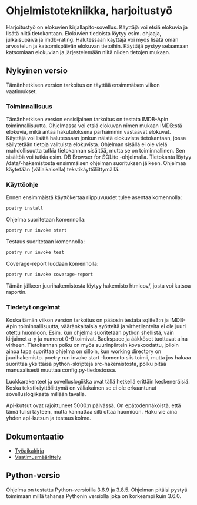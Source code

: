 # Ohjelmistotekniikka, harjoitustyö

Harjoitustyö on elokuvien kirjallapito-sovellus. Käyttäjä voi etsiä elokuvia ja lisätä niitä tietokantaan. Elokuvien tiedoista löytyy esim. ohjaaja, julkaisupäivä ja imdb-rating. Halutessaan käyttäjä voi myös lisätä oman arvostelun ja katsomispäivän elokuvan tietoihin. Käyttäjä pystyy selaamaan katsomiaan elokuvian ja järjestelemään niitä niiden tietojen mukaan. 

## Nykyinen versio

Tämänhetkisen version tarkoitus on täyttää ensimmäisen viikon vaatimukset.

### Toiminnallisuus

Tämänhetkisen version ensisijainen tarkoitus on testata IMDB-Apin toiminnallisuutta. Ohjelmassa voi etsiä elokuvan nimen mukaan IMDB:stä elokuvia, mikä antaa hakutuloksena parhaimmin vastaavat elokuvat. Käyttäjä voi lisätä halutessaan jonkun näistä elokuvista tietokantaan, jossa säilytetään tietoja valituista elokuvista. Ohjelman sisällä ei ole vielä mahdollisuutta tutkia tietokannan sisältöä, mutta se on toiminnallinen. Sen sisältöä voi tutkia esim. DB Browser for SQLite -ohjelmalla. Tietokanta löytyy /data/-hakemistosta ensimmäisen ohjelman suorituksen jälkeen. Ohjelmaa käytetään (väliaikaisella) tekstikäyttöliittymällä. 

### Käyttöohje

Ennen ensimmäistä käyttökertaa riippuvuudet tulee asentaa komennolla: 
```bash
poetry install
```
Ohjelma suoritetaan komennolla:
```bash
poetry run invoke start
```
Testaus suoritetaan komennolla:
```bash
poetry run invoke test
```
Coverage-report luodaan komennolla:
```bash
poetry run invoke coverage-report
```
Tämän jälkeen juurihakemistosta löytyy hakemisto htmlcov/, josta voi katsoa raportin.

### Tiedetyt ongelmat

Koska tämän viikon version tarkoitus on pääosin testata sqlite3:n ja IMDB-Apin toiminnallisuutta, vääränkaltaisia syötteitä ja virhetilanteita ei ole juuri otettu huomioon. Esim. kun ohjelma suoritetaan python shellistä, vain kirjaimet a-y ja numerot 0-9 toimivat. Backspace ja ääkköset tuottavat aina virheen. Tietokannan polku on myös suurinpiirtein kovakoodattu, jolloin ainoa tapa suorittaa ohjelma on silloin, kun working directory on juurihakemisto. poetry run invoke start -komento siis toimii, mutta jos haluaa suorittaa yksittäisä python-skriptejä src-hakemistosta, polku pitää manuaalisesti muuttaa config.py-tiedostossa. 

Luokkarakenteet ja sovelluslogiikka ovat tällä hetkellä erittäin keskeneräisiä. Koska tekstikäyttöliittymä on väliakainen se ei ole erkaantunut sovelluslogiikasta millään tavalla.

Api-kutsut ovat rajoittuneet 5000:n päivässä. On epätodennäköistä, että tämä tulisi täyteen, mutta kannattaa silti ottaa huomioon. Haku vie aina yhden api-kutsun ja testaus kolme.

## Dokumentaatio

- [Työaikakirja](./documentation/tyoaikakirja.md)
- [Vaatimusmäärittely](./documentation/vaatimusmaarittely.md)

## Python-versio

Ohjelma on testattu Python-versioilla 3.6.9 ja 3.8.5. Ohjelman pitäisi pystyä toimimaan millä tahansa Pythonin versiolla joka on korkeampi kuin 3.6.0. 
